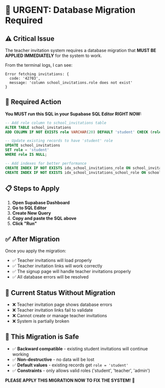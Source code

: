 # 🚨 URGENT: Database Migration Required

## ⚠️ **Critical Issue**

The teacher invitation system requires a database migration that **MUST BE APPLIED IMMEDIATELY** for the system to work.

From the terminal logs, I can see:
```
Error fetching invitations: {
  code: '42703',
  message: 'column school_invitations.role does not exist'
}
```

## 🔧 **Required Action**

**You MUST run this SQL in your Supabase SQL Editor RIGHT NOW:**

```sql
-- Add role column to school_invitations table
ALTER TABLE school_invitations 
ADD COLUMN IF NOT EXISTS role VARCHAR(20) DEFAULT 'student' CHECK (role IN ('student', 'teacher', 'admin'));

-- Update existing records to have 'student' role
UPDATE school_invitations 
SET role = 'student' 
WHERE role IS NULL;

-- Add indexes for better performance
CREATE INDEX IF NOT EXISTS idx_school_invitations_role ON school_invitations(role);
CREATE INDEX IF NOT EXISTS idx_school_invitations_school_role ON school_invitations(school_id, role);
```

## 📋 **Steps to Apply**

1. **Open Supabase Dashboard**
2. **Go to SQL Editor**
3. **Create New Query**
4. **Copy and paste the SQL above**
5. **Click "Run"**

## ✅ **After Migration**

Once you apply the migration:
- ✅ Teacher invitations will load properly
- ✅ Teacher invitation links will work correctly
- ✅ The signup page will handle teacher invitations properly
- ✅ All database errors will be resolved

## 🚫 **Current Status Without Migration**

- ❌ Teacher invitation page shows database errors
- ❌ Teacher invitation links fail to validate
- ❌ Cannot create or manage teacher invitations
- ❌ System is partially broken

## 🎯 **This Migration is Safe**

- ✅ **Backward compatible** - existing student invitations will continue working
- ✅ **Non-destructive** - no data will be lost
- ✅ **Default values** - existing records get `role = 'student'`
- ✅ **Constraints** - only allows valid roles ('student', 'teacher', 'admin')

**PLEASE APPLY THIS MIGRATION NOW TO FIX THE SYSTEM!** 🚨


